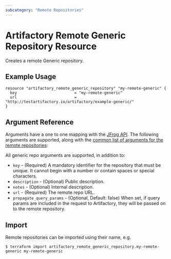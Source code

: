 ```yaml
---
subcategory: "Remote Repositories"
---
```

# Artifactory Remote Generic Repository Resource

Creates a remote Generic repository.

## Example Usage

```hcl
resource "artifactory_remote_generic_repository" "my-remote-generic" {
  key                         = "my-remote-generic"
  url                         = "http://testartifactory.io/artifactory/example-generic/"
}
```

## Argument Reference

Arguments have a one to one mapping with the [JFrog API](https://www.jfrog.com/confluence/display/RTF/Repository+Configuration+JSON).
The following arguments are supported, along with the [common list of arguments for the remote repositories](remote.md):

All generic repo arguments are supported, in addition to:
* `key` - (Required) A mandatory identifier for the repository that must be unique. It cannot begin with a number or
  contain spaces or special characters.
* `description` - (Optional) Public description.
* `notes` - (Optional) Internal description.
* `url` - (Required) The remote repo URL.
* `propagate_query_params` - (Optional, Default: false) When set, if query params are included in the request to Artifactory, they will be passed on to the remote repository.


## Import

Remote repositories can be imported using their name, e.g.
```
$ terraform import artifactory_remote_generic_repository.my-remote-generic my-remote-generic
```

